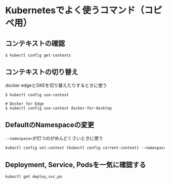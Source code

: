 # Kubernetesでよく使うコマンド（コピペ用）

## コンテキストの確認

```
$ kubectl config get-contexts
```

## コンテキストの切り替え

docker edgeとGKEを切り替えたりするときに使う

```
$ kubectl config use-context

# Docker for Edge
$ kubectl config use-context docker-for-desktop
```


## DefaultのNamespaceの変更

`--namespace=`が打つのがめんどくさいときに使う

```bash
kubectl config set-context (kubectl config current-context) --namespace=
```


## Deployment, Service, Podsを一気に確認する

```
kubectl get deploy,svc,po
```
